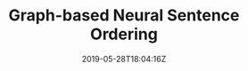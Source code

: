 ---
title: "Graph-based Neural Sentence Ordering"
authors:
- Yongjing Yin
- Linfeng Song
- Jinsong Su
- Jiali Zeng
- Chulun Zhou
- Jiebo Luo
author_notes:
- "共同一作"
- "共同一作"
- "通讯作者"
- 
- 
- 
date: "2019-05-28T18:04:16Z"
publishDate: "2025-05-28T18:04:16Z"
publication_types: [文本生成]
publication: "**In Proc. of IJCAI 2019.** (CCF-A类)"
---